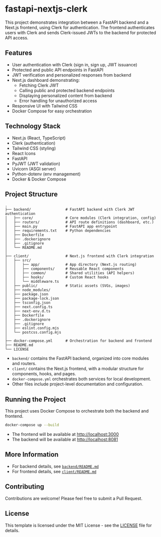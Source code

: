 # fastapi-nextjs-clerk

This project demonstrates integration between a FastAPI backend and a Next.js frontend, using Clerk for authentication. The frontend authenticates users with Clerk and sends Clerk-issued JWTs to the backend for protected API access.

## Features

- User authentication with Clerk (sign in, sign up, JWT issuance)
- Protected and public API endpoints in FastAPI
- JWT verification and personalized responses from backend
- Next.js dashboard demonstrating:
  - Fetching Clerk JWT
  - Calling public and protected backend endpoints
  - Displaying personalized content from backend
  - Error handling for unauthorized access
- Responsive UI with Tailwind CSS
- Docker Compose for easy orchestration

## Technology Stack
- Next.js (React, TypeScript)
- Clerk (authentication)
- Tailwind CSS (styling)
- React Icons
- FastAPI
- PyJWT (JWT validation)
- Uvicorn (ASGI server)
- Python-dotenv (env management)
- Docker & Docker Compose

## Project Structure

```
.
├── backend/                # FastAPI backend with Clerk JWT authentication
│   ├── core/               # Core modules (Clerk integration, config)
│   ├── routers/            # API route definitions (dashboard, etc.)
│   ├── main.py             # FastAPI app entrypoint
│   ├── requirements.txt    # Python dependencies
│   ├── Dockerfile
│   ├── .dockerignore
│   ├── .gitignore
│   └── README.md
│
├── client/                 # Next.js frontend with Clerk integration
│   ├── src/
│   │   ├── app/            # App directory (Next.js routing)
│   │   ├── components/     # Reusable React components
│   │   ├── common/         # Shared utilities (API helpers)
│   │   ├── hooks/          # Custom React hooks
│   │   └── middleware.ts
│   ├── public/             # Static assets (SVGs, images)
│   ├── node_modules/
│   ├── package.json
│   ├── package-lock.json
│   ├── tsconfig.json
│   ├── next.config.ts
│   ├── next-env.d.ts
│   ├── Dockerfile
│   ├── .dockerignore
│   ├── .gitignore
│   ├── eslint.config.mjs
│   └── postcss.config.mjs
│
├── docker-compose.yml      # Orchestration for backend and frontend
├── README.md
└── LICENSE
```

- `backend/` contains the FastAPI backend, organized into core modules and routers.
- `client/` contains the Next.js frontend, with a modular structure for components, hooks, and pages.
- `docker-compose.yml` orchestrates both services for local development.
- Other files include project-level documentation and configuration.

## Running the Project

This project uses Docker Compose to orchestrate both the backend and frontend.

```sh
docker-compose up --build
```

- The frontend will be available at [http://localhost:3000](http://localhost:3000)
- The backend will be available at [http://localhost:8081](http://localhost:8081)

## More Information

- For backend details, see [`backend/README.md`](backend/README.md)
- For frontend details, see [`client/README.md`](client/README.md)

## Contributing

Contributions are welcome! Please feel free to submit a Pull Request.

## License

This template is licensed under the MIT License - see the [LICENSE](LICENSE) file for details. 